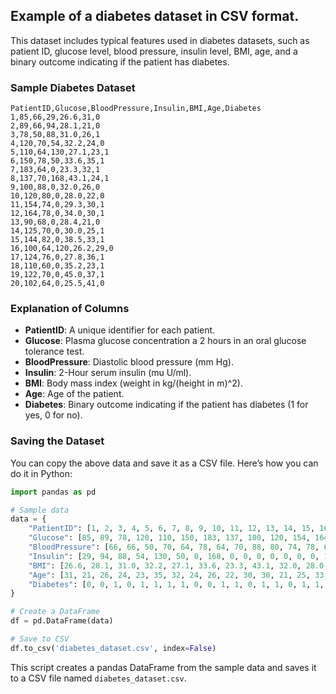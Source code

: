 ## Example of a diabetes dataset in CSV format.
This dataset includes typical features used in diabetes datasets, such as patient ID, glucose level, blood pressure, insulin level, BMI, age, and a binary outcome indicating if the patient has diabetes.

### Sample Diabetes Dataset

```csv
PatientID,Glucose,BloodPressure,Insulin,BMI,Age,Diabetes
1,85,66,29,26.6,31,0
2,89,66,94,28.1,21,0
3,78,50,88,31.0,26,1
4,120,70,54,32.2,24,0
5,110,64,130,27.1,23,1
6,150,78,50,33.6,35,1
7,183,64,0,23.3,32,1
8,137,70,168,43.1,24,1
9,100,88,0,32.0,26,0
10,120,80,0,28.0,22,0
11,154,74,0,29.3,30,1
12,164,78,0,34.0,30,1
13,90,68,0,28.4,21,0
14,125,70,0,30.0,25,1
15,144,82,0,38.5,33,1
16,100,64,120,26.2,29,0
17,124,76,0,27.8,36,1
18,110,60,0,35.2,23,1
19,122,70,0,45.0,37,1
20,102,64,0,25.5,41,0
```

### Explanation of Columns

- **PatientID**: A unique identifier for each patient.
- **Glucose**: Plasma glucose concentration a 2 hours in an oral glucose tolerance test.
- **BloodPressure**: Diastolic blood pressure (mm Hg).
- **Insulin**: 2-Hour serum insulin (mu U/ml).
- **BMI**: Body mass index (weight in kg/(height in m)^2).
- **Age**: Age of the patient.
- **Diabetes**: Binary outcome indicating if the patient has diabetes (1 for yes, 0 for no).

### Saving the Dataset

You can copy the above data and save it as a CSV file. Here’s how you can do it in Python:

```python
import pandas as pd

# Sample data
data = {
    "PatientID": [1, 2, 3, 4, 5, 6, 7, 8, 9, 10, 11, 12, 13, 14, 15, 16, 17, 18, 19, 20],
    "Glucose": [85, 89, 78, 120, 110, 150, 183, 137, 100, 120, 154, 164, 90, 125, 144, 100, 124, 110, 122, 102],
    "BloodPressure": [66, 66, 50, 70, 64, 78, 64, 70, 88, 80, 74, 78, 68, 70, 82, 64, 76, 60, 70, 64],
    "Insulin": [29, 94, 88, 54, 130, 50, 0, 168, 0, 0, 0, 0, 0, 0, 0, 120, 0, 0, 0, 0],
    "BMI": [26.6, 28.1, 31.0, 32.2, 27.1, 33.6, 23.3, 43.1, 32.0, 28.0, 29.3, 34.0, 28.4, 30.0, 38.5, 26.2, 27.8, 35.2, 45.0, 25.5],
    "Age": [31, 21, 26, 24, 23, 35, 32, 24, 26, 22, 30, 30, 21, 25, 33, 29, 36, 23, 37, 41],
    "Diabetes": [0, 0, 1, 0, 1, 1, 1, 1, 0, 0, 1, 1, 0, 1, 1, 0, 1, 1, 1, 0]
}

# Create a DataFrame
df = pd.DataFrame(data)

# Save to CSV
df.to_csv('diabetes_dataset.csv', index=False)
```

This script creates a pandas DataFrame from the sample data and saves it to a CSV file named `diabetes_dataset.csv`.
